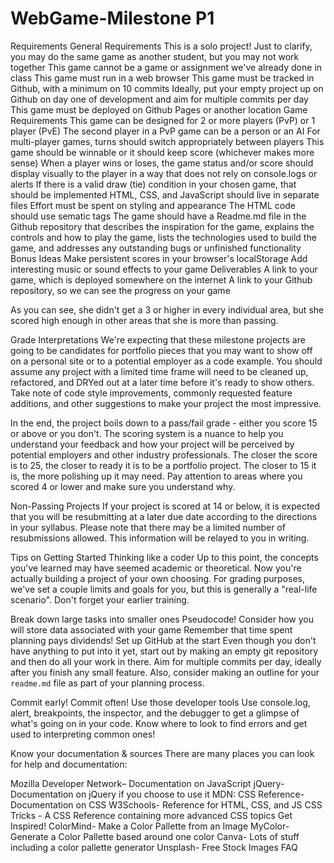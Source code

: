 # WebGame-Milestone P1


Requirements
General Requirements
This is a solo project!
Just to clarify, you may do the same game as another student, but you may not work together
This game cannot be a game or assignment we've already done in class
This game must run in a web browser
This game must be tracked in Github, with a minimum on 10 commits
Ideally, put your empty project up on Github on day one of development and aim for multiple commits per day
This game must be deployed on Github Pages or another location
Game Requirements
This game can be designed for 2 or more players (PvP) or 1 player (PvE)
The second player in a PvP game can be a person or an AI
For multi-player games, turns should switch appropriately between players
This game should be winnable or it should keep score (whichever makes more sense)
When a player wins or loses, the game status and/or score should display visually to the player in a way that does not rely on console.logs or alerts
If there is a valid draw (tie) condition in your chosen game, that should be implemented
HTML, CSS, and JavaScript should live in separate files
Effort must be spent on styling and appearance
The HTML code should use sematic tags
The game should have a Readme.md file in the Github repository that describes the inspiration for the game, explains the controls and how to play the game, lists the technologies used to build the game, and addresses any outstanding bugs or unfinished functionality
Bonus Ideas
Make persistent scores in your browser's localStorage
Add interesting music or sound effects to your game
Deliverables
A link to your game, which is deployed somewhere on the internet
A link to your Github repository, so we can see the progress on your game


As you can see, she didn't get a 3 or higher in every individual area, but she scored high enough in other areas that she is more than passing.

Grade Interpretations
We're expecting that these milestone projects are going to be candidates for portfolio pieces that you may want to show off on a personal site or to a potential employer as a code example. You should assume any project with a limited time frame will need to be cleaned up, refactored, and DRYed out at a later time before it's ready to show others. Take note of code style improvements, commonly requested feature additions, and other suggestions to make your project the most impressive.

In the end, the project boils down to a pass/fail grade - either you score 15 or above or you don't. The scoring system is a nuance to help you understand your feedback and how your project will be perceived by potential employers and other industry professionals. The closer the score is to 25, the closer to ready it is to be a portfolio project. The closer to 15 it is, the more polishing up it may need. Pay attention to areas where you scored 4 or lower and make sure you understand why.

Non-Passing Projects
If your project is scored at 14 or below, it is expected that you will be resubmitting at a later due date according to the directions in your syllabus. Please note that there may be a limited number of resubmissions allowed. This information will be relayed to you in writing.

Tips on Getting Started
Thinking like a coder
Up to this point, the concepts you've learned may have seemed academic or theoretical. Now you're actually building a project of your own choosing. For grading purposes, we've set a couple limits and goals for you, but this is generally a "real-life scenario". Don't forget your earlier training.

Break down large tasks into smaller ones
Pseudocode!
Consider how you will store data associated with your game
Remember that time spent planning pays dividends!
Set up GitHub at the start
Even though you don't have anything to put into it yet, start out by making an empty git repository and then do all your work in there. Aim for multiple commits per day, ideally after you finish any small feature. Also, consider making an outline for your `readme.md` file as part of your planning process.

Commit early! Commit often!
Use those developer tools
Use console.log, alert, breakpoints, the inspector, and the debugger to get a glimpse of what's going on in your code. Know where to look to find errors and get used to interpreting common ones!

Know your documentation & sources
There are many places you can look for help and documentation:

Mozilla Developer Network– Documentation on JavaScript
jQuery- Documentation on jQuery if you choose to use it
MDN: CSS Reference- Documentation on CSS
W3Schools- Reference for HTML, CSS, and JS
CSS Tricks - A CSS Reference containing more advanced CSS topics
Get Inspired!
ColorMind- Make a Color Pallette from an Image
MyColor- Generate a Color Pallette based around one color
Canva- Lots of stuff including a color pallette generator
Unsplash- Free Stock Images
FAQ